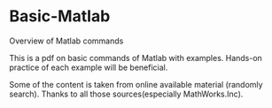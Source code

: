 # Basic-Matlab
Overview of Matlab commands

This is a pdf on basic commands of Matlab with examples.
Hands-on practice of each example will be beneficial. 

Some of the content is taken from online available material (randomly search). Thanks to all those sources(especially MathWorks.Inc).
